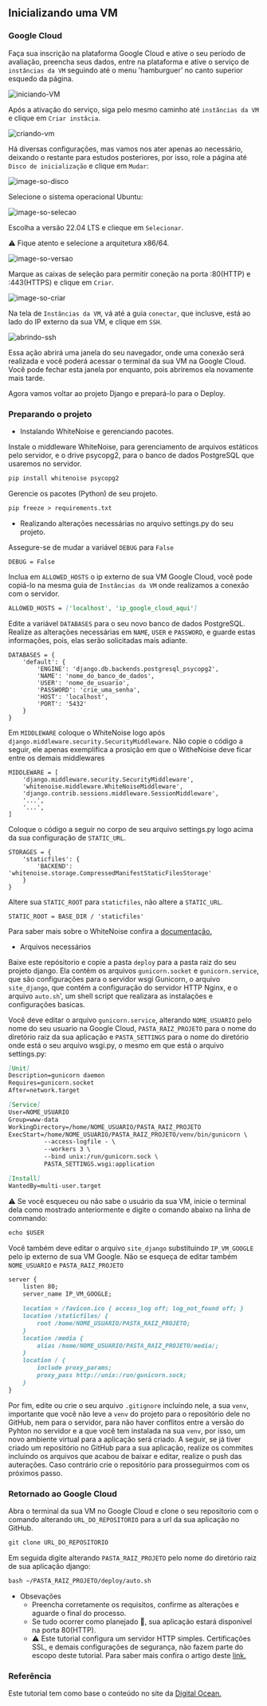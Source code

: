 ## Inicializando uma VM

### Google Cloud

Faça sua inscrição na plataforma Google Cloud e ative o seu período de avaliação, preencha seus dados, entre na plataforma
e ative o serviço de ``instâncias da VM`` seguindo até o menu 'hamburguer' no canto superior esquedo da página.

![iniciando-VM](https://user-images.githubusercontent.com/93395366/228640782-5cee4061-5e5f-450d-9b83-93c1271f5797.jpg)

Após a ativação do serviço, siga pelo mesmo caminho até `instâncias da VM` e clique em `Criar instâcia`. 

![criando-vm](https://user-images.githubusercontent.com/93395366/228641616-658411f6-9819-4f10-8346-06acb9297ff2.jpg)

Há diversas configurações, mas vamos nos ater apenas ao necessário, deixando o restante para estudos posteriores, por isso, role a 
página até `Disco de inicialização` e clique em `Mudar`:

![image-so-disco](https://user-images.githubusercontent.com/93395366/228640912-bf0444ec-eed8-40b4-8cc5-479093a927c9.jpg)

Selecione o sistema operacional Ubuntu:

![image-so-selecao](https://user-images.githubusercontent.com/93395366/228641443-3f72a31c-6281-4f52-a17c-6a9fc7fa757a.jpg)

Escolha a versão 22.04 LTS e clieque em `Selecionar`.

:warning: Fique atento e selecione a arquitetura x86/64.

![image-so-versao](https://user-images.githubusercontent.com/93395366/228641469-9df8eb2e-0324-4ff6-9ba5-120ad454c9b2.jpg)

Marque as caixas de seleção para permitir coneção na porta :80(HTTP) e :443(HTTPS) e clique em `Criar`.

![image-so-criar](https://user-images.githubusercontent.com/93395366/228641659-b8e2337f-3604-45ce-8813-3de546d57205.jpg)

Na tela de ``Instâncias da VM``, vá até a guia ``conectar``, que inclusve, está ao lado do IP externo da sua VM, e clique em ``SSH``.

![abrindo-ssh](https://user-images.githubusercontent.com/93395366/228711479-11f48e66-8292-4ece-ae54-1a5009105b9b.png)

Essa ação abrirá uma janela do seu navegador, onde uma conexão será realizada e você poderá acessar o terminal da sua
VM na Google Cloud. Você pode fechar esta janela por enquanto, pois abriremos ela novamente mais tarde.

Agora vamos voltar ao projeto Django e prepará-lo para o Deploy.

### Preparando o projeto

* Instalando WhiteNoise e gerenciando pacotes.

Instale o middleware WhiteNoise, para gerenciamento de arquivos estáticos pelo servidor, e o drive psycopg2, 
para o banco de dados PostgreSQL que usaremos no servidor.

````markdown
pip install whitenoise psycopg2
````

Gerencie os pacotes (Python) de seu projeto.

````markdown
pip freeze > requirements.txt
````

* Realizando alterações necessárias no arquivo settings.py do seu projeto.

Assegure-se de mudar a variável ``DEBUG`` para ``False``

```
DEBUG = False
```

Inclua em ``ALLOWED_HOSTS``  o ip externo de sua VM Google Cloud, você pode copiá-lo na mesma guia de ``Instâncias da VM``
onde realizamos a conexão com o servidor.

````markdown
ALLOWED_HOSTS = ['localhost', 'ip_google_cloud_aqui']
````

Edite a variável ``DATABASES`` para o seu novo banco de dados PostgreSQL. Realize as alterações necessárias em
``NAME``, ``USER`` e ``PASSWORD``, e guarde estas informações, pois, elas serão solicitadas mais adiante.

````
DATABASES = {
    'default': {
        'ENGINE': 'django.db.backends.postgresql_psycopg2',
        'NAME': 'nome_do_banco_de_dados',
        'USER': 'nome_de_usuario',
        'PASSWORD': 'crie_uma_senha',
        'HOST': 'localhost',
        'PORT': '5432'
    }
}
````

Em ``MIDDLEWARE`` coloque o WhiteNoise logo após ``django.middleware.security.SecurityMiddleware``.
Não copie o código a seguir, ele apenas exemplifica a prosição em que o WitheNoise deve ficar entre os demais middlewares

````
MIDDLEWARE = [
    'django.middleware.security.SecurityMiddleware',
    'whitenoise.middleware.WhiteNoiseMiddleware',
    'django.contrib.sessions.middleware.SessionMiddleware',
    '...',
    '...',
]
````

Coloque o código a seguir no corpo de seu arquivo settings.py logo acima da sua configuração de `STATIC_URL`.

```
STORAGES = {
    'staticfiles': {
        'BACKEND': 'whitenoise.storage.CompressedManifestStaticFilesStorage'
    }
}
```

Altere sua ``STATIC_ROOT`` para ``staticfiles``, não altere a ``STATIC_URL``.

```
STATIC_ROOT = BASE_DIR / 'staticfiles'
```

Para saber mais sobre o WhiteNoise confira a <a href="https://whitenoise.readthedocs.io/en/latest/django.html">documentação.</a>

* Arquivos necessários

Baixe este repósitorio e copie a pasta ``deploy`` para a pasta raiz do seu projeto django. Ela contém os arquivos
``gunicorn.socket`` e ``gunicorn.service``, que são configurações para o servidor wsgi Gunicorn, o arquivo ``site_django``,
que contém a configuração do servidor HTTP Nginx, e o arquivo ``auto.sh``', um shell script que realizara as instalações
e configurações basicas.

Você deve editar o arquivo ``gunicorn.service``, alterando ``NOME_USUARIO`` pelo nome do seu usuario na Google Cloud, 
``PASTA_RAIZ_PROJETO`` para o nome do diretório raiz da sua aplicação e ``PASTA_SETTINGS`` para o nome do diretório onde 
está o seu arquivo wsgi.py, o mesmo em que está o arquivo settings.py:

````markdown
[Unit]
Description=gunicorn daemon
Requires=gunicorn.socket
After=network.target

[Service]
User=NOME_USUARIO
Group=www-data
WorkingDirectory=/home/NOME_USUARIO/PASTA_RAIZ_PROJETO
ExecStart=/home/NOME_USUARIO/PASTA_RAIZ_PROJETO/venv/bin/gunicorn \
          --access-logfile - \
          --workers 3 \
          --bind unix:/run/gunicorn.sock \
          PASTA_SETTINGS.wsgi:application

[Install]
WantedBy=multi-user.target
````

:warning: Se você esqueceu ou não sabe o usuário da sua VM, inicie o terminal dela como mostrado anteriormente e 
digite o comando abaixo na linha de commando:

````markdown
echo $USER
````

Você também deve editar o arquivo ``site_django`` substituindo ``IP_VM_GOOGLE`` pelo ip externo de sua VM Google. 
 Não se esqueça de editar também ``NOME_USUARIO`` e ``PASTA_RAIZ_PROJETO``

````markdown
server {
    listen 80;
    server_name IP_VM_GOOGLE;

    location = /favicon.ico { access_log off; log_not_found off; }
    location /staticfiles/ {
        root /home/NOME_USUARIO/PASTA_RAIZ_PROJETO;
    }
    location /media {
        alias /home/NOME_USUARIO/PASTA_RAIZ_PROJETO/media/;
    }
    location / {
        include proxy_params;
        proxy_pass http://unix:/run/gunicorn.sock;
    }
}
````

Por fim, edite ou crie o seu arquivo ``.gitignore`` incluindo nele, a sua ``venv``, importante que você não leve
a ``venv`` do projeto para o repositório dele no GitHub, nem para o servidor, para não haver conflitos entre a versão 
do Pyhton no servidor e a que você tem instalada na sua `venv`, por isso, um novo ambiente virtual para a aplicação será criado. 
A seguir, se já tiver criado um repositório no GitHub para a sua aplicação, realize os commites incluindo os arquivos 
que acabou de baixar e editar, realize o push das auterações. 
Caso contrário crie o repositório para prosseguirmos com os próximos passo.

### Retornado ao Google Cloud

Abra o terminal da sua VM no Google Cloud e clone o seu repositorio com o comando alterando ``URL_DO_REPOSITORIO``
para a url da sua aplicação no GitHub.

````markdown
git clone URL_DO_REPOSITORIO
````
 
Em seguida digite alterando ``PASTA_RAIZ_PROJETO`` pelo nome do diretório raiz de sua aplicação django:

````markdown
bash ~/PASTA_RAIZ_PROJETO/deploy/auto.sh
````
* Obsevações
  * Preencha corretamente os requisitos, confirme as alterações e aguarde o final do processo.
  * Se tudo ocorrer como planejado :pray:, sua aplicação estará disponivel na porta 80(HTTP).
  * :warning: Este tutorial configura um servidor HTTP simples. Certificações SSL, e demais configurações de 
  segurança, não fazem parte do escopo deste tutorial. Para saber mais confira o artigo deste 
  <a href="https://www.kaspersky.com.br/resource-center/definitions/what-is-a-ssl-certificate">link.</a>

### Referência
Este tutorial tem como base o conteúdo no site da <a href="https://www.digitalocean.com/community/tutorials/how-to-set-up-django-with-postgres-nginx-and-gunicorn-on-ubuntu-22-04">Digital Ocean.</a>
